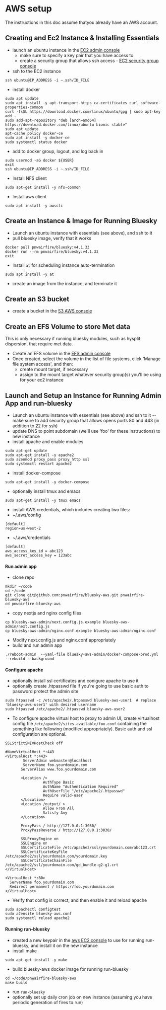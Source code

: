 # AWS setup

The instructions in this doc assume thatyou already have an AWS account.

## Creating and Ec2 Instance & Installing Essentials

 - launch an ubuntu instance in the [EC2 admin console](https://us-west-2.console.aws.amazon.com/ec2/home)
   - make sure to specify a key pair that you have access to
   - create a security group that allows ssh access - [EC2 security group console](https://us-west-2.console.aws.amazon.com/ec2/home#SecurityGroups)
 - ssh to the EC2 instance
```
ssh ubuntu@IP_ADDRESS -i ~.ssh/ID_FILE
```
 - install docker
```
sudo apt update
sudo apt install -y apt-transport-https ca-certificates curl software-properties-common
curl -fsSL https://download.docker.com/linux/ubuntu/gpg | sudo apt-key add -
sudo add-apt-repository "deb [arch=amd64] https://download.docker.com/linux/ubuntu bionic stable"
sudo apt update
apt-cache policy docker-ce
sudo apt install -y docker-ce
sudo systemctl status docker
```
 - add to docker group, logout, and log back in
```
sudo usermod -aG docker ${USER}
exit
ssh ubuntu@IP_ADDRESS -i ~.ssh/ID_FILE
```
 - Install NFS client
```
sudo apt-get install -y nfs-common
```
 - Install aws client
 ```
 sudo apt install -y awscli
 ```



## Create an Instance & Image for Running Bluesky

 - Launch an ubuntu instance with essentials (see above), and ssh to it
 - pull bluesky image, verify that it works
```
docker pull pnwairfire/bluesky:v4.1.33
docker run --rm pnwairfire/bluesky:v4.1.33
exit
```
 - Install `at` for scheduling instance auto-termination
 ```
 sudo apt install -y at
 ```
 - create an image from the instance, and terminate it



## Create an S3 bucket

 - create a bucket in the [S3 AWS console](https://s3.console.aws.amazon.com/s3/home)



## Create an EFS Volume to store Met data

This is only necessary if running bluesky modules, such as hysplit
dispersion, that require met data.

 - Create an EFS volume in the [EFS admin console](https://us-west-2.console.aws.amazon.com/efs/home)
 - Once created, select the volume in the list of file systems, click 'Manage file system access', and then:
    - create mount target, if necessary
    - assign to the mount target whatever security group(s) you'll be using for your ec2 instance



## Launch and Setup an Instance for Running Admin App and run-bluesky

 - Launch an ubuntu instance with essentials (see above) and ssh to it -- make sure to add security group that allows opens ports 80 and 443 (in addition to 22 for ssh)
 - update DNS to point subdomain (we'll use 'foo' for these instructions) to new instance
 - install apache and enable modules
```
sudo apt-get update
sudo apt-get install -y apache2
sudo a2enmod proxy_pass proxy_http ssl
sudo systemctl restart apache2
```
 - install docker-compose
```
sudo apt-get install -y docker-compose
```
 - optionally install tmux and emacs
```
sudo apt-get install -y tmux emacs
```
 - install AWS credentials, which includes creating two files:
  - ~/.aws/config
```
[default]
region=us-west-2
```
  - ~/.aws/credentials
```
[default]
aws_access_key_id = abc123
aws_secret_access_key = 123abc
```


#### Run admin app

 - clone repo
```
mkdir ~/code
cd ~/code
git clone git@github.com:pnwairfire/bluesky-aws.git pnwairfire-bluesky-aws
cd pnwairfire-bluesky-aws
```
 - copy nextjs and nginx config files
```
cp bluesky-aws-admin/next.config.js.example bluesky-aws-admin/next.config.js
cp bluesky-aws-admin/nginx.conf.example bluesky-aws-admin/nginx.conf
```
 - Modify next.config.js and nginx.conf appropriately
 - build and run admin app
```
./reboot-admin  --yaml-file bluesky-aws-admin/docker-compose-prod.yml --rebuild --background
```

#### Configure apache
 - optionally install ssl certificates and conigure apache to use it
 - optionally create .htpasswd file if you're going to use basic auth to password protect the admin site
```
sudo htpasswd -c /etc/apache2/.htpasswd bluesky-aws-user1  # replace 'bluesky-aws-user1' with desired username
sudo htpasswd /etc/apache2/.htpasswd bluesky-aws-user2
```
 - To configure apache virtual host to proxy to admin UI, create virtualhost config file `/etc/apache2/sites-available/foo.conf` containing the something like following (modified appropriately). Basic auth and ssl configuration are optional.
```
SSLStrictSNIVHostCheck off

#NameVirtualHost *:443
<VirtualHost *:443>
        ServerAdmin webmaster@localhost
        ServerName foo.yourdomain.com
       ServerAlias www.foo.yourdomain.com

       <Location />
                 AuthType Basic
                 AuthName "Authentication Required"
                 AuthUserFile "/etc/apache2/.htpasswd"
                 Require valid-user
       </Location>
       <Location /output/ >
                 Allow From All
                 Satisfy Any
       </Location>

       ProxyPass / http://127.0.0.1:3030/
       ProxyPassReverse / http://127.0.0.1:3030/

       SSLProxyEngine on
       SSLEngine on
       SSLCertificateFile /etc/apache2/ssl/yourdomain.com/abc123.crt
       SSLCertificateKeyFile /etc/apache2/ssl/yourdomain.com/yourdomain.key
       SSLCertificateChainFile /etc/apache2/ssl/yourdomain.com/gd_bundle-g2-g1.crt
</VirtualHost>

<VirtualHost *:80>
  ServerName foo.yourdomain.com
  Redirect permanent / https://foo.yourdomain.com
</VirtualHost>
```
 - Verify that config is correct, and then enable it and reload apache
```
sudo apachectl configtest
sudo a2ensite bluesky-aws.conf
sudo systemctl reload apache2
```

#### Running run-bluesky

 - created a new keypair in the [aws EC2 console](https://us-west-2.console.aws.amazon.com/ec2/v2/home?region=us-west-2#KeyPairs:) to use for running run-bluesky,  and install it on the new instance
 - install make
```
sudo apt-get install -y make
```
 - build bluesky-aws docker image for running run-bluesky
```
cd ~/code/pnwairfire-bluesky-aws
make build
```
 - run `run-bluesky`
 - optionally set up daily cron job on new instance (assuming you have periodic generation of fires to run)

